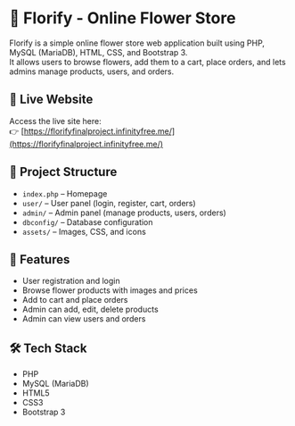 # 🌸 Florify - Online Flower Store

Florify is a simple online flower store web application built using PHP, MySQL (MariaDB), HTML, CSS, and Bootstrap 3.  
It allows users to browse flowers, add them to a cart, place orders, and lets admins manage products, users, and orders.

## 🔗 Live Website
Access the live site here:  
👉 [https://florifyfinalproject.infinityfree.me/](https://florifyfinalproject.infinityfree.me/)

## 📁 Project Structure
- `index.php` – Homepage  
- `user/` – User panel (login, register, cart, orders)  
- `admin/` – Admin panel (manage products, users, orders)  
- `dbconfig/` – Database configuration  
- `assets/` – Images, CSS, and icons  

## 🚀 Features
- User registration and login  
- Browse flower products with images and prices  
- Add to cart and place orders  
- Admin can add, edit, delete products  
- Admin can view users and orders  

## 🛠️ Tech Stack
- PHP  
- MySQL (MariaDB)  
- HTML5  
- CSS3  
- Bootstrap 3
